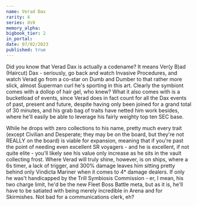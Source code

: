```yaml
---
name: Verad Dax
rarity: 4
series: ds9
memory_alpha:
bigbook_tier: 2
in_portal:
date: 07/02/2023
published: true
---
```


Did you know that Verad Dax is actually a codename? It means Ver(y B)ad (Haircut) Dax - seriously, go back and watch Invasive Procedures, and watch Verad go from a co-star on Dumb and Dumber to that rather more slick, almost Superman curl he's sporting in this art. Clearly the symbiont comes with a dollop of hair gel, who knew? What it also comes with is a bucketload of events, since Verad does in fact count for all the Dax events of past, present and future, despite having only been joined for a grand total of 30 minutes, and his grab bag of traits have netted him work besides, where he'll easily be able to leverage his fairly weighty top ten SEC base.

While he drops with zero collections to his name, pretty much every trait (except Civilian and Desperate; they may be on the board, but they're not REALLY on the board) is viable for expansion, meaning that if you're past the point of needing even excellent SR voyagers - and he is excellent, if not quite elite - you'll likely see his value only increase as he sits in the vault collecting frost. Where Verad will truly shine, however, is on ships, where a 6s timer, a lack of trigger, and 300% damage leaves him sitting pretty behind only Vindicta Mariner when it comes to 4* damage dealers. If only he was't handicapped by the Trill Symbiosis Commission - er, I mean, his two charge limit, he'd be the new Fleet Boss Battle meta, but as it is, he'll have to be satiated with being merely incredible in Arena and for Skirmishes. Not bad for a communications clerk, eh?
